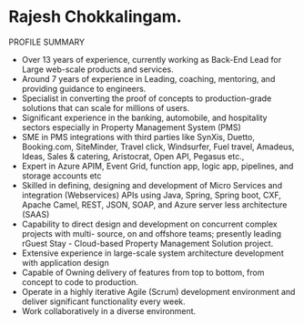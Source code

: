 # Rajesh Chokkalingam. 

PROFILE SUMMARY
* Over 13 years of experience, currently working as Back-End Lead for Large web-scale products and services.
* Around 7 years of experience in Leading, coaching, mentoring, and providing guidance to engineers.
* Specialist in converting the proof of concepts to production-grade solutions that can scale for millions of users.
* Significant experience in the banking, automobile, and hospitality sectors especially in Property Management System (PMS)
* SME in PMS integrations with third parties like SynXis, Duetto, Booking.com, SiteMinder, Travel click, Windsurfer,
Fuel travel, Amadeus, Ideas, Sales & catering, Aristocrat, Open API, Pegasus etc.,
* Expert in Azure APIM, Event Grid, function app, logic app, pipelines, and storage accounts etc
* Skilled in defining, designing and development of Micro Services and integration (Webservices) APIs using Java, Spring,
Spring boot, CXF, Apache Camel, REST, JSON, SOAP, and Azure server less architecture (SAAS)
* Capability to direct design and development on concurrent complex projects with multi- source, on and offshore teams;
presently leading rGuest Stay - Cloud-based Property Management Solution project.
* Extensive experience in large-scale system architecture development with application design
* Capable of Owning delivery of features from top to bottom, from concept to code to production.
* Operate in a highly iterative Agile (Scrum) development environment and deliver significant functionality every week.
* Work collaboratively in a diverse environment.